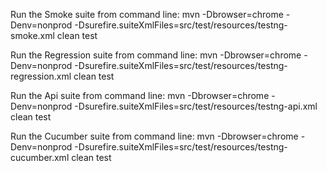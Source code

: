Run the Smoke suite from command line: mvn -Dbrowser=chrome -Denv=nonprod -Dsurefire.suiteXmlFiles=src/test/resources/testng-smoke.xml clean test

Run the Regression suite from command line: mvn -Dbrowser=chrome -Denv=nonprod -Dsurefire.suiteXmlFiles=src/test/resources/testng-regression.xml clean test

Run the Api suite from command line: mvn -Dbrowser=chrome -Denv=nonprod -Dsurefire.suiteXmlFiles=src/test/resources/testng-api.xml clean test

Run the Cucumber suite from command line: mvn -Dbrowser=chrome -Denv=nonprod -Dsurefire.suiteXmlFiles=src/test/resources/testng-cucumber.xml clean test